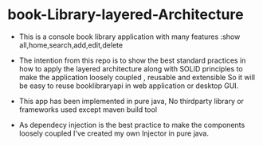 # book-Library-layered-Architecture
- This is a console book library application with many features :show all,home,search,add,edit,delete

- The intention from this repo is to show the best standard practices in how to apply the layered architecture along with SOLID principles to make the application loosely coupled , reusable and extensible So it will be easy to reuse booklibraryapi in web application 
or desktop GUI.

- This app has been implemented in pure java, No thirdparty library or frameworks used except maven build tool

- As dependecy injection is the best practice to make the components loosely coupled I've created my own Injector in pure java.
